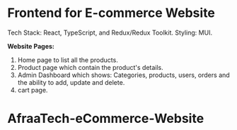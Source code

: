 # Frontend for E-commerce Website 
Tech Stack: React, TypeScript, and Redux/Redux Toolkit. Styling: MUI.

**Website Pages:**

1. Home page to list all the products.
2. Product page which contain the product's details.
3. Admin Dashboard which shows: Categories, products, users, orders and the ability to add, update and delete.
4. cart page.
   
# AfraaTech-eCommerce-Website
